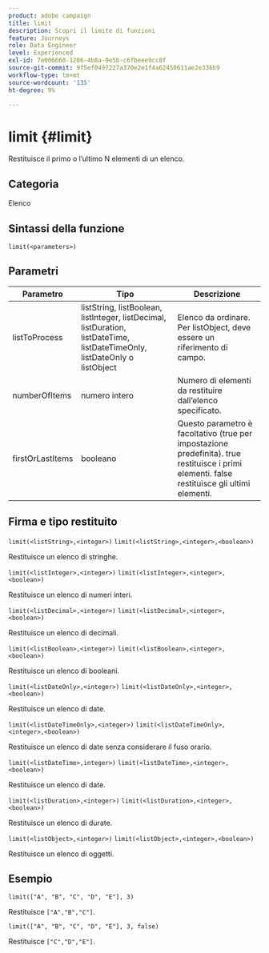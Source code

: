 ```yaml
---
product: adobe campaign
title: limit
description: Scopri il limite di funzioni
feature: Journeys
role: Data Engineer
level: Experienced
exl-id: 7e006660-1206-4b8a-9e5b-c6fbeee9cc8f
source-git-commit: 9f5ef0497227a370e2e1f4a62450611ae2e336b9
workflow-type: tm+mt
source-wordcount: '135'
ht-degree: 9%

---
```


# limit {#limit}

Restituisce il primo o l’ultimo N elementi di un elenco.

## Categoria

Elenco

## Sintassi della funzione

`limit(<parameters>)`

## Parametri

| Parametro | Tipo | Descrizione |
|-----------|------------------|------------------|
| listToProcess | listString, listBoolean, listInteger, listDecimal, listDuration, listDateTime, listDateTimeOnly, listDateOnly o listObject | Elenco da ordinare. Per listObject, deve essere un riferimento di campo. |
| numberOfItems | numero intero | Numero di elementi da restituire dall’elenco specificato. |
| firstOrLastItems | booleano | Questo parametro è facoltativo (true per impostazione predefinita). true restituisce i primi elementi. false restituisce gli ultimi elementi. |

## Firma e tipo restituito

`limit(<listString>,<integer>)`
`limit(<listString>,<integer>,<boolean>)`

Restituisce un elenco di stringhe.

`limit(<listInteger>,<integer>)`
`limit(<listInteger>,<integer>,<boolean>)`

Restituisce un elenco di numeri interi.

`limit(<listDecimal>,<integer>)`
`limit(<listDecimal>,<integer>,<boolean>)`

Restituisce un elenco di decimali.

`limit(<listBoolean>,<integer>)`
`limit(<listBoolean>,<integer>,<boolean>)`

Restituisce un elenco di booleani.

`limit(<listDateOnly>,<integer>)`
`limit(<listDateOnly>,<integer>,<boolean>)`

Restituisce un elenco di date.

`limit(<listDateTimeOnly>,<integer>)`
`limit(<listDateTimeOnly>,<integer>,<boolean>)`

Restituisce un elenco di date senza considerare il fuso orario.

`limit(<listDateTime>,integer>)`
`limit(<listDateTime>,<integer>,<boolean>)`

Restituisce un elenco di date.

`limit(<listDuration>,<integer>)`
`limit(<listDuration>,<integer>,<boolean>)`

Restituisce un elenco di durate.

`limit(<listObject>,<integer>)`
`limit(<listObject>,<integer>,<boolean>)`

Restituisce un elenco di oggetti.

## Esempio

`limit(["A", "B", "C", "D", "E"], 3)`

Restituisce `["A","B","C"]`.

`limit(["A", "B", "C", "D", "E"], 3, false)`

Restituisce `["C","D","E"]`.
